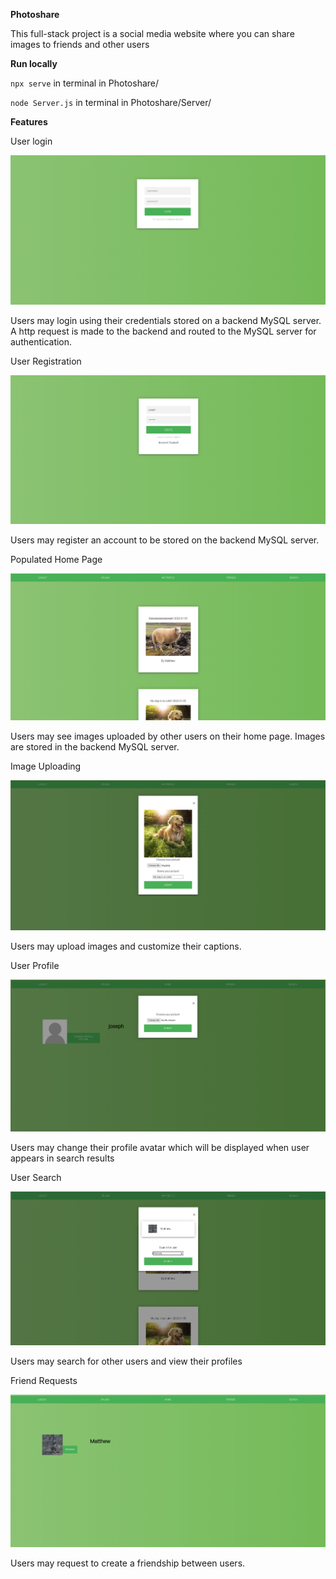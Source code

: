 **Photoshare**

This full-stack project is a social media website where you can share images to friends and other users

**Run locally**

`npx serve` in terminal in Photoshare/

`node Server.js` in terminal in Photoshare/Server/

**Features**

User login

![alt text](https://github.com/YoshihiroH/Photoshare/blob/master/Screenshots/Login.png?raw=true) 

Users may login using their credentials stored on a backend MySQL server. A http request is made to the backend and routed to the MySQL server for authentication.

User Registration

![alt text](https://github.com/YoshihiroH/Photoshare/blob/master/Screenshots/Account_Creation.png?raw=true) 

Users may register an account to be stored on the backend MySQL server.

Populated Home Page

![alt text](https://github.com/YoshihiroH/Photoshare/blob/master/Screenshots/Image_By_Another_User.png?raw=true) 

Users may see images uploaded by other users on their home page. Images are stored in the backend MySQL server.

Image Uploading

![alt text](https://github.com/YoshihiroH/Photoshare/blob/master/Screenshots/Upload_Form_Submission.png?raw=true) 

Users may upload images and customize their captions.

User Profile

![alt text](https://github.com/YoshihiroH/Photoshare/blob/master/Screenshots/Profile_Avatar_Upload.png?raw=true) 

Users may change their profile avatar which will be displayed when user appears in search results

User Search 

![alt text](https://github.com/YoshihiroH/Photoshare/blob/master/Screenshots/User_Search.png?raw=true) 

Users may search for other users and view their profiles

Friend Requests

![alt text](https://github.com/YoshihiroH/Photoshare/blob/master/Screenshots/Friend_Request_Sent.png?raw=true) 

Users may request to create a friendship between users.
